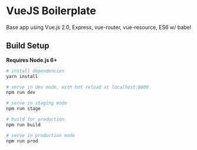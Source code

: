 # VueJS Boilerplate
Base app using Vue.js 2.0, Express, vue-router, vue-resource, ES6 w/ babel

## Build Setup

**Requires Node.js 6+**

``` bash
# install dependencies
yarn install

# serve in dev mode, with hot reload at localhost:8080
npm run dev

# serve in staging mode
npm run stage

# build for production
npm run build

# serve in production mode
npm run prod
```
